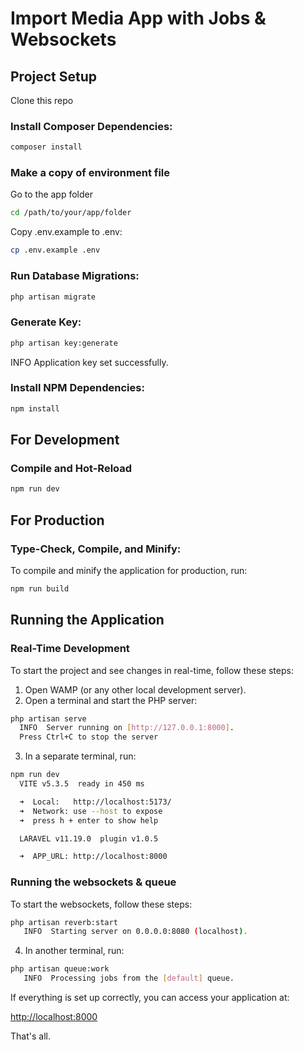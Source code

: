 # Import Media App with Jobs & Websockets

## Project Setup
Clone this repo
### Install Composer Dependencies:
```sh
composer install
```

### Make a copy of environment file
Go to the app folder

```sh
cd /path/to/your/app/folder
```
Copy .env.example to .env:
```sh
cp .env.example .env
```

### Run Database Migrations:
```sh
php artisan migrate 
```

### Generate Key:
```sh
php artisan key:generate 
```
INFO  Application key set successfully.

### Install NPM Dependencies:
```sh
npm install
```
## For Development

### Compile and Hot-Reload

```sh
npm run dev
```

## For Production

### Type-Check, Compile, and Minify:

To compile and minify the application for production, run:

```sh
npm run build
```

## Running the Application

### Real-Time Development

To start the project and see changes in real-time, follow these steps:

1. Open WAMP (or any other local development server).
2. Open a terminal and start the PHP server:

```sh
php artisan serve
  INFO  Server running on [http://127.0.0.1:8000].  
  Press Ctrl+C to stop the server
```

3. In a separate terminal, run:

```sh
npm run dev
  VITE v5.3.5  ready in 450 ms

  ➜  Local:   http://localhost:5173/
  ➜  Network: use --host to expose
  ➜  press h + enter to show help

  LARAVEL v11.19.0  plugin v1.0.5

  ➜  APP_URL: http://localhost:8000
```

### Running the websockets & queue

To start the websockets, follow these steps:

```sh
php artisan reverb:start
   INFO  Starting server on 0.0.0.0:8080 (localhost).  
```

4. In another terminal, run:

```sh
php artisan queue:work
   INFO  Processing jobs from the [default] queue.  
```
If everything is set up correctly, you can access your application at:

[http://localhost:8000](http://localhost:8000)

That's all.








